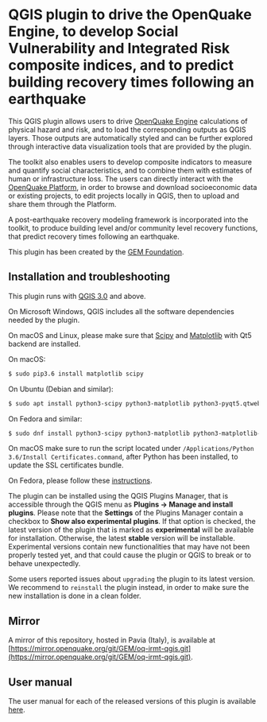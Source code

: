 # QGIS plugin to drive the OpenQuake Engine, to develop Social Vulnerability and Integrated Risk composite indices, and to predict building recovery times following an earthquake

This QGIS plugin allows users to drive [OpenQuake Engine](https://github.com/gem/oq-engine/)
calculations of physical hazard and risk, and to load the corresponding outputs
as QGIS layers. Those outputs are automatically styled and can be further explored
through interactive data visualization tools that are provided by the plugin.

The toolkit also enables users to develop composite indicators to
measure and quantify social characteristics, and to combine them with estimates of
human or infrastructure loss. The users can directly interact with the
[OpenQuake Platform](https://platform.openquake.org/), in order to
browse and download socioeconomic data or existing projects, to edit
projects locally in QGIS, then to upload and share them through the Platform.

A post-earthquake recovery modeling framework is incorporated into the toolkit,
to produce building level and/or community level recovery functions, that
predict recovery times following an earthquake.

This plugin has been created by the [GEM Foundation](http://www.globalquakemodel.org/gem/).


## Installation and troubleshooting

This plugin runs with [QGIS 3.0](http://qgis.org/en/site/forusers/alldownloads.html)
and above.

On Microsoft Windows, QGIS includes all the software dependencies needed by the plugin.

On macOS and Linux, please make sure that [Scipy](https://www.scipy.org/install.html) and
[Matplotlib](https://matplotlib.org/users/installing.html) with Qt5 backend are installed.

On macOS:

```bash
$ sudo pip3.6 install matplotlib scipy
```

On Ubuntu (Debian and similar):

```bash
$ sudo apt install python3-scipy python3-matplotlib python3-pyqt5.qtwebkit
```

On Fedora and similar:

```bash
$ sudo dnf install python3-scipy python3-matplotlib python3-matplotlib-qt5
```

On macOS make sure to run the script located under
`/Applications/Python 3.6/Install Certificates.command`,
after Python has been installed, to update the SSL certificates bundle.

On Fedora, please follow these [instructions](https://copr.fedorainfracloud.org/coprs/dani/qgis/).

The plugin can be installed using the QGIS Plugins Manager, that is accessible through the
QGIS menu as **Plugins -> Manage and install plugins**. Please note that the **Settings** of
the Plugins Manager contain a checkbox to **Show also experimental plugins**. If that option
is checked, the latest version of the plugin that is marked as **experimental**
will be available for installation. Otherwise, the latest **stable** version
will be installable. Experimental versions contain new functionalities that may
have not been properly tested yet, and that could cause the plugin or QGIS to
break or to behave unexpectedly.

Some users reported issues about `upgrading` the plugin to its latest version.
We recommend to `reinstall` the plugin instead, in order to make sure the new installation is
done in a clean folder.

## Mirror

A mirror of this repository, hosted in Pavia (Italy), is available at
[https://mirror.openquake.org/git/GEM/oq-irmt-qgis.git](https://mirror.openquake.org/git/GEM/oq-irmt-qgis.git).

## User manual

The user manual for each of the released versions of this plugin is available
[here](http://docs.openquake.org/oq-irmt-qgis/).

